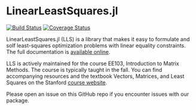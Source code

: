 # LinearLeastSquares.jl

[![Build Status](https://travis-ci.org/davidlizeng/LinearLeastSquares.jl.png)](https://travis-ci.org/davidlizeng/LinearLeastSquares.jl)
[![Coverage Status](https://coveralls.io/repos/davidlizeng/LinearLeastSquares.jl/badge.png?branch=master)](https://coveralls.io/r/davidlizeng/LinearLeastSquares.jl?branch=master)

LinearLeastSquares.jl (LLS) is a library that makes it easy to formulate and solf least-squares
optimization problems with linear equality constraints. The full documentation is
[available online](http://lls.readthedocs.org/en/latest/). 

LLS is actively maintained for the course EE103, Introduction to Matrix Methods. The course is
typically taught in the fall. You can find accompanying resources and the textbook Vectors, Matrices,
and Least Squares on the Stanford [course website](http://ee103.stanford.edu/mma.html).

Please open an issue on this GitHub repo if you encounter issues with our package.